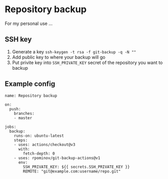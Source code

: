 # Repository backup

For my personal use ...

## SSH key

1. Generate a key `ssh-keygen -t rsa -f git-backup -q -N ""`
2. Add public key to where your backup will go
3. Put privite key into `SSH_PRIVATE_KEY` secret of the repository you want to backup

## Example config

```
name: Repository backup

on:
  push:
    branches:
    - master

jobs:
  backup:
    runs-on: ubuntu-latest
    steps:
    - uses: actions/checkout@v3
      with:
        fetch-depth: 0
    - uses: rpominov/git-backup-actions@v1
      env:
        SSH_PRIVATE_KEY: ${{ secrets.SSH_PRIVATE_KEY }}
        REMOTE: "git@example.com:username/repo.git"
```
